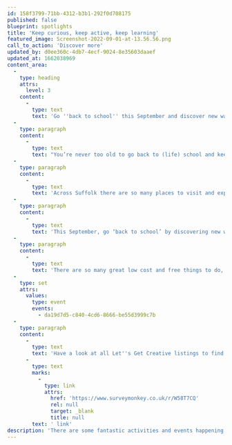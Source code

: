 ```yaml
---
id: 158f3799-71bb-4312-b3b1-292f0d708175
published: false
blueprint: spotlights
title: 'Keep curious, keep active, keep learning'
featured_image: Screenshot-2022-09-01-at-13.56.56.png
call_to_action: 'Discover more'
updated_by: d0ee360c-4db7-4ecf-9024-8e35603daaef
updated_at: 1662038969
content_area:
  -
    type: heading
    attrs:
      level: 3
    content:
      -
        type: text
        text: 'Go ''back to school'' this September and discover new ways to find creativity and adventure.'
  -
    type: paragraph
    content:
      -
        type: text
        text: "You’re never too old to go back to (life) school and keep curious, keep active and keep learning.\_"
  -
    type: paragraph
    content:
      -
        type: text
        text: 'Across Suffolk there are so many places to visit and explore where you can learn about, and be involved in, interesting and creative activities, that will keep you entertained and healthy. From beautiful coastal walks to reading with new friends, exploring stunning landscapes or learning a new craft; the county of Suffolk has so much to offer.'
  -
    type: paragraph
    content:
      -
        type: text
        text: 'This September, go ‘back to school’ by discovering new ways to make your life full of adventure and wonder.'
  -
    type: paragraph
    content:
      -
        type: text
        text: 'There are so many great low cost and free things to do, and we’ll keep adding them here, but for now, here are a few picks to inspire you.'
  -
    type: set
    attrs:
      values:
        type: event
        events:
          - da19d7d5-c840-4cd6-8666-be55d3999c7b
  -
    type: paragraph
    content:
      -
        type: text
        text: 'Have a look at all Let''s Get Creative listings to find something to suit you. And if you know of any event or activity that you would like to see listed here, fill out details via this'
      -
        type: text
        marks:
          -
            type: link
            attrs:
              href: 'https://www.surveymonkey.co.uk/r/W58T7CQ'
              rel: null
              target: _blank
              title: null
        text: ' link'
description: 'There are some fantastic activities and events happening all over our county and spectcular places to visit that will keep you learning, active and creative. Have a look at our Let’s Get Creative Listings to find something near you!'
---
```

